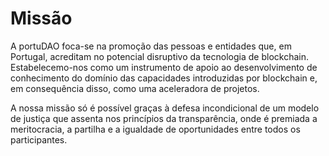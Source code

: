 # Missão

A portuDAO foca-se na promoção das pessoas e entidades que, em Portugal, acreditam no potencial disruptivo da tecnologia de blockchain. Estabelecemo-nos como um instrumento de apoio ao desenvolvimento de conhecimento do domínio das capacidades introduzidas por blockchain e, em consequência disso, como uma aceleradora de projetos.

A nossa missão só é possível graças à defesa incondicional de um modelo de justiça que assenta nos princípios da transparência, onde é premiada a meritocracia, a partilha e a igualdade de oportunidades entre todos os participantes.

